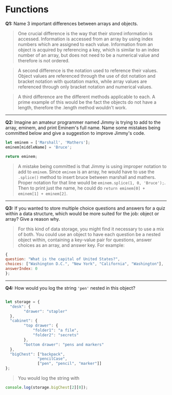 # Functions

**Q1:** Name 3 important differences between arrays and objects.

> One crucial difference is the way that their stored information is accessed. Information is accessed from an array by using index numbers which are assigned to each value. Information from an object is acquired by referencing a key, which is similar to an index number of an array, but does not need to be a numerical value and therefore is not ordered. 

> A second difference is the notation used to reference their values. Object values are referenced through the use of dot notation and bracket notation with quotation marks, while array values are referenced through only bracket notation and numerical values.

> A third difference are the different methods applicable to each. A prime example of this would be the fact the objects do not have a length, therefore the .length method wouldn't work.
---

**Q2:** Imagine an amateur programmer named Jimmy is trying to add to the array, eminem, and print Eminem's full name. Name some mistakes being committed below and give a suggestion to improve Jimmy's code.

```js
let eminem = ['Marshall', 'Mathers'];
eminem[middleName] = 'Bruce';

return eminem;
```
> A mistake being committed is that Jimmy is using improper notation to add to `eminem`. Since `eminem` is an array, he would have to use the `.splice()` method to insert bruce between marshall and mathers. Proper notation for that line would be `eminem.splice(1, 0, 'Bruce');`. Then to print just the name, he could do `return eminem[0] + eminem[1] + eminem[2]`.

---
**Q3:** If you wanted to store multiple choice questions and answers for a quiz within a data structure, which would be more suited for the job: object or array? Give a reason why.

> For this kind of data storage, you might find it necessary to use a mix of both. You could use an object to have each question be a nested object within, containing a key-value pair for questions, answer choices as an array, and answer key. For example:

```js
{
question: "What is the capital of United States?",
choices: ["Washington D.C.", "New York", "California", "Washington"],
answerIndex: 0
};

```

---

**Q4:** How would you log the string `'pen'` nested in this object?

```js

let storage = {
  "desk": {
        "drawer": "stapler"
  },
  "cabinet": {
        "top drawer": { 
            "folder1": "a file",
            "folder2": "secrets"
        },
        "bottom drawer": "pens and markers"
  },
  "bigChest": ["backpack",  
              "pencilCase",
              ["pen", "pencil", "marker"]]     
};

```
> You would log the string with 
```js 
console.log(storage.bigChest[2][0]); 
```

